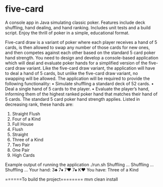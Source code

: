 # five-card
A console app in Java simulating classic poker. Features include deck shuffling, hand dealing, and hand ranking. Includes unit tests and a build script. Enjoy the thrill of poker in a simple, educational format.

Five-card draw is a variant of poker where each player receives a hand of 5 cards, is then allowed to swap any number of those cards for new ones, and then competes against each other based on the standard 5 card poker hand strength. You need to design and develop a console-based application which will deal and evaluate poker hands for a simplified version of the five-card draw variant. Like the five-card draw variant, the application will have to deal a hand of 5 cards, but unlike the five-card draw variant, no swapping will be allowed.
The application will be required to provide the following functionality:
• Simulate shuffling a standard deck of 52 cards.
• Deal a single hand of 5 cards to the player.
• Evaluate the player’s hand, informing them of the highest ranked poker hand that matches their hand of 5 cards.
The standard 5 card poker hand strength applies. Listed in decreasing rank, these hands are:
1. Straight Flush
2. Four of a Kind
3. Full House
4. Flush
5. Straight
6. Three of a Kind
7. Two Pair
8. One Pair
9. High Cards

Example output of running the application 
./run.sh 
Shuffling ... Shuffling ... Shuffling ... 
Your hand: 3♣ 7♦ 7♥ 7♠ K♥ 
You have: Three of a Kind

======To build the project========
mvn clean install
